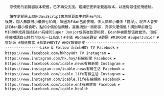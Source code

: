 
      您使用的瀏覽器版本較舊，已不再受支援。建議您更新瀏覽器版本，以獲得最佳使用體驗。
    
      請在瀏覽器上啟用JavaScript來瀏覽頁面中的所有內容。
    唉呀，閱人無數嘅小儀做乜怕醜，咪因為Edan呂爵安囉，係人都知小儀係「爵屎」，呢日大會安排Edan餵小儀食嘢，點知小儀怕怕醜醜，最後搞到一面都係，真係失晒儀態！講到早前幾位MIRROR成員包括Edan有緣同Super Junior成員崔始源相見，Edan仲被讚顏值擔當添，佢好得戚咁話自己終於可以吐一口烏氣！#小儀 #Edan呂爵安 #爵屎 #MIRROR #SuperJunior #崔始源 #顏值擔當 #烏氣#HOYTV #HOY娛樂新聞-------------------------------------------------Like & Follow 👍👍👍HOY TV Facebook ► https://www.facebook.com/hkhoyHOY TV Instagram ► https://www.instagram.com/hk.hoy/有線新聞 Facebook ► https://www.facebook.com/icable.news有線新聞 Instagram ► https://www.instagram.com/icable.news有線生活 Facebook ► https://www.facebook.com/icable.life有線生活 Instagram ► https://www.instagram.com/icable.life有線娛樂 Facebook ► https://www.facebook.com/icable.ent有線健康 Facebook ► https://www.facebook.com/icable.health